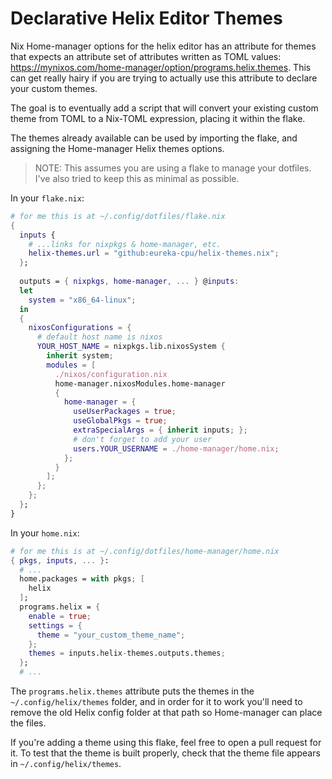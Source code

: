 # Declarative Helix Editor Themes

Nix Home-manager options for the helix editor has an attribute for themes that expects an attribute set of attributes written as TOML values: https://mynixos.com/home-manager/option/programs.helix.themes.
This can get really hairy if you are trying to actually use this attribute to declare your custom themes.

The goal is to eventually add a script that will convert your existing custom theme from TOML to a Nix-TOML expression, placing it within the flake.

The themes already available can be used by importing the flake, and assigning the Home-manager Helix themes options.

> NOTE: This assumes you are using a flake to manage your dotfiles. I've also tried to keep this as minimal as possible.

In your `flake.nix`:
```nix
# for me this is at ~/.config/dotfiles/flake.nix
{
  inputs {
    # ...links for nixpkgs & home-manager, etc.
    helix-themes.url = "github:eureka-cpu/helix-themes.nix";
  };
  
  outputs = { nixpkgs, home-manager, ... } @inputs:
  let
    system = "x86_64-linux";
  in
  {
    nixosConfigurations = {
      # default host name is nixos
      YOUR_HOST_NAME = nixpkgs.lib.nixosSystem {
        inherit system;
        modules = [
          ./nixos/configuration.nix
          home-manager.nixosModules.home-manager
          {
            home-manager = {
              useUserPackages = true;
              useGlobalPkgs = true;
              extraSpecialArgs = { inherit inputs; };
              # don't forget to add your user
              users.YOUR_USERNAME = ./home-manager/home.nix;
            };
          }
        ];
      };
    };
  };
}
```
In your `home.nix`:
```nix
# for me this is at ~/.config/dotfiles/home-manager/home.nix
{ pkgs, inputs, ... }:
  # ...
  home.packages = with pkgs; [
    helix
  ];
  programs.helix = {
    enable = true;
    settings = {
      theme = "your_custom_theme_name";
    };
    themes = inputs.helix-themes.outputs.themes;
  };
  # ...
```

The `programs.helix.themes` attribute puts the themes in the `~/.config/helix/themes` folder, and in order for it to work
you'll need to remove the old Helix config folder at that path so Home-manager can place the files.

If you're adding a theme using this flake, feel free to open a pull request for it. To test that the theme is built
properly, check that the theme file appears in `~/.config/helix/themes`.
